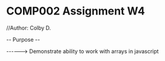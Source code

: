 # COMP002 Assignment W4

//Author: Colby D.

-- Purpose --

------> Demonstrate ability to work with arrays in javascript